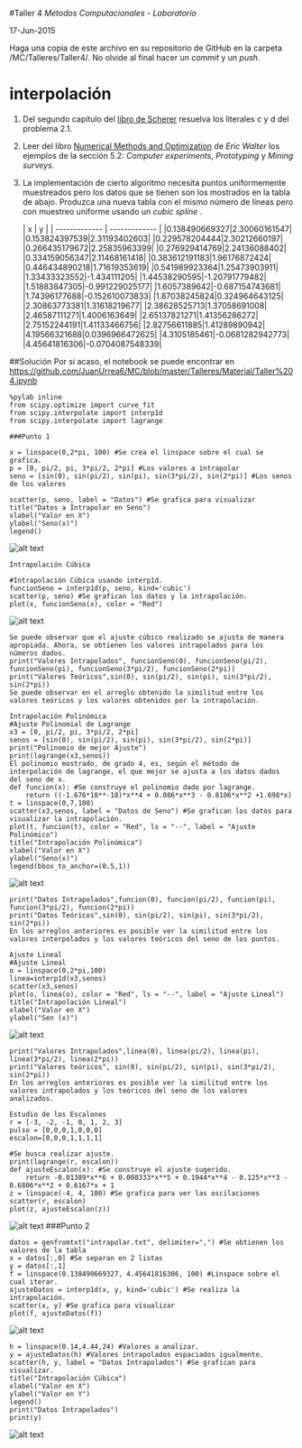 #Taller 4
*Métodos Computacionales - Laboratorio*

17-Jun-2015

Haga una copia de este archivo en su repositorio de GitHub en la carpeta /MC/Talleres/Taller4/. No olvide al final hacer un *commit* y un *push*.

# interpolación

1. Del segundo capítulo del [libro de Scherer](http://link.springer.com.ezproxy.uniandes.edu.co:8080/book/10.1007\%2F978-3-642-13990-1) resuelva los literales c y d del problema 2.1.

2. Leer del libro [Numerical Methods and Optimization](http://ezproxy.uniandes.edu.co:8080/login?url=http://dx.doi.org/10.1007/978-3-319-07671-3) de *Eric Walter* los ejemplos de la sección 5.2: *Computer experiments*, *Prototyping* y *Mining surveys*.  

3. La implementación de cierto algoritmo necesita puntos uniformemente muestreados pero los datos que se tienen son los mostrados en la tabla de abajo. Produzca una nueva tabla con el mismo número de líneas pero con muestreo uniforme usando un *cubic spline* .

	| x        | y           |
| ------------- | ------------- |
|0.138490669327|2.30060161547|
|0.153824397539|2.31193402603|
|0.229578204444|2.30212660197|
|0.266435179672|2.25835963399|
|0.276929414769|2.24136088402|
|0.334159056347|2.11468161418|
|0.383612191183|1.96176872424|
|0.446434890218|1.71619353619|
|0.541989923364|1.25473903911|
|1.33433323552|-1.434111205|
|1.44538290595|-1.20791779482|
|1.51883847305|-0.991229025177|
|1.6057389642|-0.687154743681|
|1.74396177688|-0.152610073833|
|1.87038245824|0.324964643125|
|2.30863773381|1.31618219677|
|2.38628525713|1.37058691008|
|2.46587111271|1.4006163649|
|2.65137821271|1.41356286272|
|2.75152244191|1.41133466756|
|2.82756611885|1.41289890942|
|4.19566321688|0.0396966472625|
|4.3105185461|-0.0681282942773|
|4.45641816306|-0.0704087548339|

##Solución
Por si acaso, el notebook se puede encontrar en https://github.com/JuanUrrea6/MC/blob/master/Talleres/Material/Taller%204.ipynb
```
%pylab inline
from scipy.optimize import curve_fit
from scipy.interpolate import interp1d
from scipy.interpolate import lagrange

###Punto 1

x = linspace(0,2*pi, 100) #Se crea el linspace sobre el cual se grafica.
p = [0, pi/2, pi, 3*pi/2, 2*pi] #Los valores a intrapolar
seno = [sin(0), sin(pi/2), sin(pi), sin(3*pi/2), sin(2*pi)] #Los senos de los valores

scatter(p, seno, label = "Datos") #Se grafica para visualizar
title("Datos a Intrapolar en Seno")
xlabel("Valor en X")
ylabel("Seno(x)")
legend()
```
![alt text](https://raw.githubusercontent.com/JuanUrrea6/MC/master/Talleres/Material/Imagen1.png)
```
Intrapolación Cúbica

#Intrapolación Cúbica usando interp1d.
funcionSeno = interp1d(p, seno, kind='cubic')
scatter(p, seno) #Se grafican los datos y la intrapolación.
plot(x, funcionSeno(x), color = "Red")
```
![alt text](https://raw.githubusercontent.com/JuanUrrea6/MC/master/Talleres/Material/Imagen2.png)
```
Se puede observar que el ajuste cúbico realizado se ajusta de manera apropiada. Ahora, se obtienen los valores intrapolados para los números dados.
print("Valores Intrapolados", funcionSeno(0), funcionSeno(pi/2), funcionSeno(pi), funcionSeno(3*pi/2), funcionSeno(2*pi))
print("Valores Teóricos",sin(0), sin(pi/2), sin(pi), sin(3*pi/2), sin(2*pi))
Se puede observar en el arreglo obtenido la similitud entre los valores teóricos y los valores obtenidos por la intrapolación.

Intrapolación Polinómica
#Ajuste Polinomial de Lagrange
x3 = [0, pi/2, pi, 3*pi/2, 2*pi]
senos = [sin(0), sin(pi/2), sin(pi), sin(3*pi/2), sin(2*pi)]
print("Polinomio de mejor Ajuste")
print(lagrange(x3,senos))
El polinomio mostrado, de grado 4, es, según el método de interpolación de lagrange, el que mejor se ajusta a los datos dados del seno de x.
def funcion(x): #Se construye el polinomio dado por lagrange.
    return ((-1.676*10**-18)*x**4 + 0.086*x**3 - 0.8106*x**2 +1.698*x)
t = linspace(0,7,100)
scatter(x3,senos, label = "Datos de Seno") #Se grafican los datos para visualizar la intrapolación.
plot(t, funcion(t), color = "Red", ls = "--", label = "Ajuste Polinómico")
title("Intrapolación Polinómica")
xlabel("Valor en X")
ylabel("Seno(x)")
legend(bbox_to_anchor=(0.5,1))
```
![alt text](https://raw.githubusercontent.com/JuanUrrea6/MC/master/Talleres/Material/Imagen3.png)
```
print("Datos Intrapolados",funcion(0), funcion(pi/2), funcion(pi), funcion(3*pi/2), funcion(2*pi))
print("Datos Teóricos",sin(0), sin(pi/2), sin(pi), sin(3*pi/2), sin(2*pi))
En los arreglos anteriores es posible ver la similitud entre los valores interpolados y los valores teóricos del seno de los puntos.

Ajuste Lineal
#Ajuste Lineal
o = linspace(0,2*pi,100)
linea=interp1d(x3,senos)
scatter(x3,senos)
plot(o, linea(o), color = "Red", ls = "--", label = "Ajuste Lineal")
title("Intrapolación Lineal")
xlabel("Valor en X")
ylabel("Sen (x)")
```
![alt text](https://raw.githubusercontent.com/JuanUrrea6/MC/master/Talleres/Material/Imagen4.png)
```
print("Valores Intrapolados",linea(0), linea(pi/2), linea(pi), linea(3*pi/2), linea(2*pi))
print("Valores teóricos", sin(0), sin(pi/2), sin(pi), sin(3*pi/2), sin(2*pi))
En los arreglos anteriores es posible ver la similitud entre los valores intrapolados y los teóricos del seno de los valores analizados.

Estudio de los Escalones
r = [-3, -2, -1, 0, 1, 2, 3]
pulso = [0,0,0,1,0,0,0]
escalon=[0,0,0,1,1,1,1]

#Se busca realizar ajuste.
print(lagrange(r, escalon))
def ajusteEscalon(x): #Se construye el ajuste sugerido.
    return -0.01389*x**6 + 0.008333*x**5 + 0.1944*x**4 - 0.125*x**3 - 0.6806*x**2 + 0.6167*x + 1
z = linspace(-4, 4, 100) #Se grafica para ver las oscilaciones
scatter(r, escalon)
plot(z, ajusteEscalon(z))
```
![alt text](https://raw.githubusercontent.com/JuanUrrea6/MC/master/Talleres/Material/Imagen6.png)
###Punto 2
```
datos = genfromtxt("intrapolar.txt", delimiter=",") #Se obtienen los valores de la tabla
x = datos[:,0] #Se separan en 2 listas
y = datos[:,1]
f = linspace(0.138490669327, 4.45641816306, 100) #Linspace sobre el cual iterar.
ajusteDatos = interp1d(x, y, kind='cubic') #Se realiza la intrapolación.
scatter(x, y) #Se grafica para visualizar
plot(f, ajusteDatos(f))
```
![alt text](https://raw.githubusercontent.com/JuanUrrea6/MC/master/Talleres/Material/Imagen7.png)
```
h = linspace(0.14,4.44,24) #Valores a analizar.
y = ajusteDatos(h) #Valores intrapolados espaciados igualmente.
scatter(h, y, label = "Datos Intrapolados") #Se grafican para visualizar.
title("Intrapolación Cúbica")
xlabel("Valor en X")
ylabel("Valor en Y")
legend()
print("Datos Intrapolados")
print(y)
```
![alt text](https://raw.githubusercontent.com/JuanUrrea6/MC/master/Talleres/Material/Imagen8.png)
